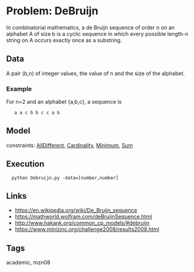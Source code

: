 # Problem: DeBruijn

In combinatorial mathematics, a de Bruijn sequence of order n on an alphabet A of size b is a cyclic sequence
in which every possible length-n string on A occurs exactly once as a substring.

## Data
  A pair (b,n) of integer values, the value of n and the size of the alphabet.

### Example
  For n=2 and an alphabet {a,b,c}, a sequence is
  ```
     a a c b b c c a b
  ```

## Model
  constraints: [AllDifferent](https://pycsp.org/documentation/constraints/AllDifferent), [Cardinality](https://pycsp.org/documentation/constraints/Cardinality), [Minimum](https://pycsp.org/documentation/constraints/Minimum), [Sum](https://pycsp.org/documentation/constraints/Sum)

## Execution
```
  python Debruijn.py -data=[number,number]
```

## Links
  - https://en.wikipedia.org/wiki/De_Bruijn_sequence
  - https://mathworld.wolfram.com/deBruijnSequence.html
  - http://www.hakank.org/common_cp_models/#debruijn
  - https://www.minizinc.org/challenge2008/results2008.html

## Tags
  academic, mzn08
